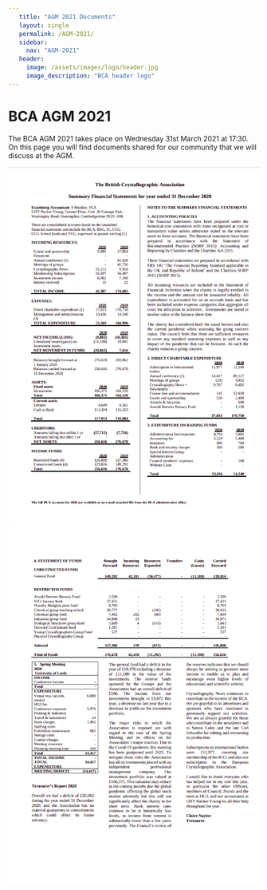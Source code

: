 ```yaml
---
   title: "AGM 2021 Documents"
   layout: single
   permalink: /AGM-2021/
   sidebar:
     nav: "AGM-2021"
   header:
     image: /assets/images/logo/header.jpg
     image_description: "BCA header logo"
---
```


# BCA AGM 2021

The BCA AGM 2021 takes place on Wednesday 31st March 2021 at 17:30. On this page you will find documents shared for our community that we will discuss at the AGM. 


![Accounts Summary 2021_page1](/assets/images/posts/PAGE1_BCAAGM2021.png)
![Accounts Summary 2021_page2](/assets/images/posts/PAGE2_BCAAGM2021.png)
